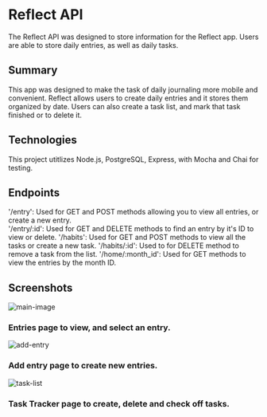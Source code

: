 # Reflect API

The Reflect API was designed to store information for the Reflect app. Users are able to store daily entries, as well as daily tasks.

## Summary
This app was designed to make the task of daily journaling more mobile and convenient. Reflect allows users to create daily 
entries and it stores them organized by date. Users can also create a task list, and mark that task finished or to delete it.

## Technologies 
This project utitlizes Node.js, PostgreSQL, Express, with Mocha and Chai for testing.

## Endpoints
'/entry': Used for GET and POST methods allowing you to view all entries, or create a new entry. <br/>
'/entry/:id': Used for GET and DELETE methods to find an entry by it's ID to view or delete.
'/habits': Used for GET and POST methods to view all the tasks or create a new task.
'/habits/:id': Used to for DELETE method to remove a task from the list.
'/home/:month_id': Used for GET methods to view the entries by the month ID.

## Screenshots

![main-image](https://user-images.githubusercontent.com/54726437/80525357-9d885c00-8980-11ea-9cdd-f206bf6612c2.png)
### Entries page to view, and select an entry.
![add-entry](https://user-images.githubusercontent.com/54726437/80525470-d0325480-8980-11ea-82de-1fd041909f12.png)
### Add entry page to create new entries.
![task-list](https://user-images.githubusercontent.com/54726437/80525532-ea6c3280-8980-11ea-8f31-f13cf72825e3.png)
### Task Tracker page to create, delete and check off tasks.
